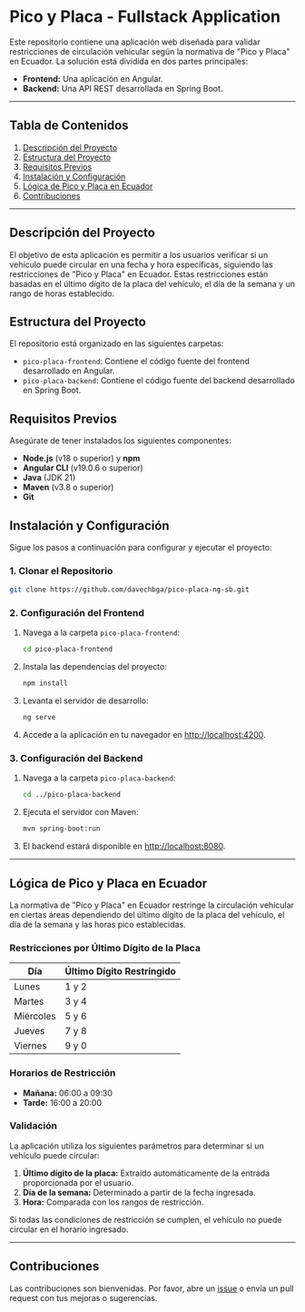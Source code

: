# Pico y Placa - Fullstack Application

Este repositorio contiene una aplicación web diseñada para validar restricciones de circulación vehicular según la normativa de "Pico y Placa" en Ecuador. La solución está dividida en dos partes principales:

- **Frontend:** Una aplicación en Angular.
- **Backend:** Una API REST desarrollada en Spring Boot.

---

## Tabla de Contenidos

1. [Descripción del Proyecto](#descripción-del-proyecto)
2. [Estructura del Proyecto](#estructura-del-proyecto)
3. [Requisitos Previos](#requisitos-previos)
4. [Instalación y Configuración](#instalación-y-configuración)
5. [Lógica de Pico y Placa en Ecuador](#lógica-de-pico-y-placa-en-ecuador)
6. [Contribuciones](#contribuciones)

---

## Descripción del Proyecto

El objetivo de esta aplicación es permitir a los usuarios verificar si un vehículo puede circular en una fecha y hora específicas, siguiendo las restricciones de "Pico y Placa" en Ecuador. Estas restricciones están basadas en el último dígito de la placa del vehículo, el día de la semana y un rango de horas establecido.

## Estructura del Proyecto

El repositorio está organizado en las siguientes carpetas:

- `pico-placa-frontend`: Contiene el código fuente del frontend desarrollado en Angular.
- `pico-placa-backend`: Contiene el código fuente del backend desarrollado en Spring Boot.

## Requisitos Previos

Asegúrate de tener instalados los siguientes componentes:

- **Node.js** (v18 o superior) y **npm**
- **Angular CLI** (v19.0.6 o superior)
- **Java** (JDK 21)
- **Maven** (v3.8 o superior)
- **Git**

## Instalación y Configuración

Sigue los pasos a continuación para configurar y ejecutar el proyecto:

### 1. Clonar el Repositorio

```bash
git clone https://github.com/davechbga/pico-placa-ng-sb.git
```

### 2. Configuración del Frontend

1. Navega a la carpeta `pico-placa-frontend`:

   ```bash
   cd pico-placa-frontend
   ```

2. Instala las dependencias del proyecto:

   ```bash
   npm install
   ```

3. Levanta el servidor de desarrollo:

   ```bash
   ng serve
   ```

4. Accede a la aplicación en tu navegador en [http://localhost:4200](http://localhost:4200).

### 3. Configuración del Backend

1. Navega a la carpeta `pico-placa-backend`:

   ```bash
   cd ../pico-placa-backend
   ```

2. Ejecuta el servidor con Maven:

   ```bash
   mvn spring-boot:run
   ```

3. El backend estará disponible en [http://localhost:8080](http://localhost:8080).

---

## Lógica de Pico y Placa en Ecuador

La normativa de "Pico y Placa" en Ecuador restringe la circulación vehicular en ciertas áreas dependiendo del último dígito de la placa del vehículo, el día de la semana y las horas pico establecidas.

### Restricciones por Último Dígito de la Placa

| Día       | Último Dígito Restringido |
| --------- | ------------------------- |
| Lunes     | 1 y 2                     |
| Martes    | 3 y 4                     |
| Miércoles | 5 y 6                     |
| Jueves    | 7 y 8                     |
| Viernes   | 9 y 0                     |

### Horarios de Restricción

- **Mañana:** 06:00 a 09:30
- **Tarde:** 16:00 a 20:00

### Validación

La aplicación utiliza los siguientes parámetros para determinar si un vehículo puede circular:

1. **Último dígito de la placa:** Extraído automáticamente de la entrada proporcionada por el usuario.
2. **Día de la semana:** Determinado a partir de la fecha ingresada.
3. **Hora:** Comparada con los rangos de restricción.

Si todas las condiciones de restricción se cumplen, el vehículo no puede circular en el horario ingresado.

---

## Contribuciones

Las contribuciones son bienvenidas. Por favor, abre un [issue](https://github.com/usuario/pico-placa/issues) o envía un pull request con tus mejoras o sugerencias.
